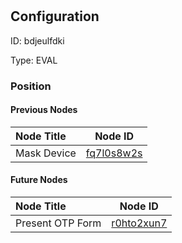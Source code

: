 # 
## Configuration
ID:  bdjeulfdki

Type: EVAL 








### Position

#### Previous Nodes
| Node Title | Node ID |
| :------------- | ------------ |
| Mask Device | [fq7l0s8w2s](./fq7l0s8w2s.md) | 
 
 #### Future Nodes
| Node Title | Node ID |
| :------------- | ------------ |
| Present OTP Form |[r0hto2xun7](./r0hto2xun7.md) | 